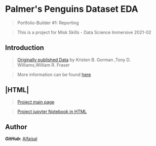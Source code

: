 # Palmer's Penguins Dataset EDA


> Portfolio-Builder #1: Reporting 

> This is a project for Misk Skills - Data Science Immersive 2021-02 

## Introduction



> [Originally published Data](https://journals.plos.org/plosone/article?id=10.1371/journal.pone.0090081) by Kristen B. Gorman ,Tony D. Williams,William R. Fraser

> More information can be found [here](https://journals.plos.org/plosone/article?id=10.1371/journal.pone.0090081) 

## |HTML|

> [Project main page](https://alfaisalgassim.github.io/palmerPenguinsEDA)

> [Project jupyter Notebook in HTML](https://alfaisalgassim.github.io/palmerPenguinsEDA/palmerpenguins.html)


## Author 


***GitHub:*** [Alfaisal](https://github.com/AlfaisalGassim) 
